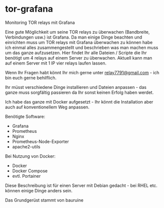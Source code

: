 # tor-grafana
Monitoring TOR relays mit Grafana


Eine gute Möglichkeit um seine TOR relays zu überwachen (Bandbreite, Verbindungen usw.) ist Grafana. 
Da man einige Dinge beachten und einrichten muss um TOR relays mit Grafana überwachen zu können habe ich einmal alles zusammengestellt und beschrieben was man machen muss um das ganze aufzusetzen. 
Hier findet Ihr alle Dateien / Scripte die Ihr benötigt um 4 relays auf einem Server zu überwachen. 
Aktuell kann man auf einem Server mit 1 IP vier relays laufen lassen.

Wenn Ihr Fragen habt könnt Ihr mich gerne unter relay7791@gmail.com - ich bin euch gerne behilflich. 

Ihr müsst verschiedene Dinge installieren und Dateien anpassen - das ganze muss sorgfältig passieren da Ihr sonst keinen Erfolg haben werdet. 

Ich habe das ganze mit Docker aufgesetzt - Ihr könnt die Installation aber auch auf konventionellem Weg anpassen. 

Benötigte Software: 

- Grafana
- Prometheus
- Nginx
- Prometheus-Node-Exporter
- apache2-utils

Bei Nutzung von Docker: 

- Docker
- Docker Compose 
- evtl. Portainer


Diese Beschreibung ist für einen Server mit Debian gedacht - bei RHEL etc. können einige Dinge anders sein. 


Das Grundgerüst stammt von bauruine
